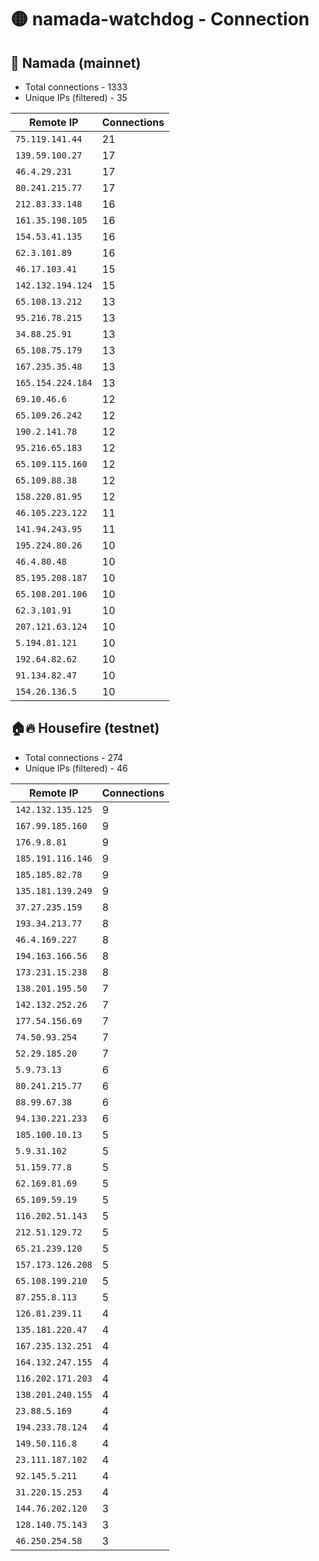 # 🟡 namada-watchdog - Connection

## 🚀 Namada (mainnet)
- Total connections - 1333
- Unique IPs (filtered) - 35

| Remote IP | Connections |
|-----------|-------------|
| `75.119.141.44` | 21 |
| `139.59.100.27` | 17 |
| `46.4.29.231` | 17 |
| `80.241.215.77` | 17 |
| `212.83.33.148` | 16 |
| `161.35.198.105` | 16 |
| `154.53.41.135` | 16 |
| `62.3.101.89` | 16 |
| `46.17.103.41` | 15 |
| `142.132.194.124` | 15 |
| `65.108.13.212` | 13 |
| `95.216.78.215` | 13 |
| `34.88.25.91` | 13 |
| `65.108.75.179` | 13 |
| `167.235.35.48` | 13 |
| `165.154.224.184` | 13 |
| `69.10.46.6` | 12 |
| `65.109.26.242` | 12 |
| `190.2.141.78` | 12 |
| `95.216.65.183` | 12 |
| `65.109.115.160` | 12 |
| `65.109.88.38` | 12 |
| `158.220.81.95` | 12 |
| `46.105.223.122` | 11 |
| `141.94.243.95` | 11 |
| `195.224.80.26` | 10 |
| `46.4.80.48` | 10 |
| `85.195.208.187` | 10 |
| `65.108.201.106` | 10 |
| `62.3.101.91` | 10 |
| `207.121.63.124` | 10 |
| `5.194.81.121` | 10 |
| `192.64.82.62` | 10 |
| `91.134.82.47` | 10 |
| `154.26.136.5` | 10 |

## 🏠🔥 Housefire (testnet)

- Total connections - 274
- Unique IPs (filtered) - 46

| Remote IP | Connections |
|-----------|-------------|
| `142.132.135.125` | 9 |
| `167.99.185.160` | 9 |
| `176.9.8.81` | 9 |
| `185.191.116.146` | 9 |
| `185.185.82.78` | 9 |
| `135.181.139.249` | 9 |
| `37.27.235.159` | 8 |
| `193.34.213.77` | 8 |
| `46.4.169.227` | 8 |
| `194.163.166.56` | 8 |
| `173.231.15.238` | 8 |
| `138.201.195.50` | 7 |
| `142.132.252.26` | 7 |
| `177.54.156.69` | 7 |
| `74.50.93.254` | 7 |
| `52.29.185.20` | 7 |
| `5.9.73.13` | 6 |
| `80.241.215.77` | 6 |
| `88.99.67.38` | 6 |
| `94.130.221.233` | 6 |
| `185.100.10.13` | 5 |
| `5.9.31.102` | 5 |
| `51.159.77.8` | 5 |
| `62.169.81.69` | 5 |
| `65.109.59.19` | 5 |
| `116.202.51.143` | 5 |
| `212.51.129.72` | 5 |
| `65.21.239.120` | 5 |
| `157.173.126.208` | 5 |
| `65.108.199.210` | 5 |
| `87.255.8.113` | 5 |
| `126.81.239.11` | 4 |
| `135.181.220.47` | 4 |
| `167.235.132.251` | 4 |
| `164.132.247.155` | 4 |
| `116.202.171.203` | 4 |
| `138.201.240.155` | 4 |
| `23.88.5.169` | 4 |
| `194.233.78.124` | 4 |
| `149.50.116.8` | 4 |
| `23.111.187.102` | 4 |
| `92.145.5.211` | 4 |
| `31.220.15.253` | 4 |
| `144.76.202.120` | 3 |
| `128.140.75.143` | 3 |
| `46.250.254.58` | 3 |

